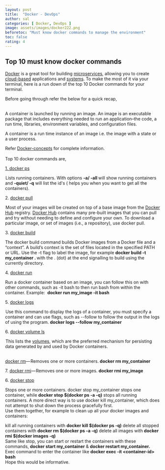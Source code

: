 ```yaml
---
layout: post
title:  "Docker - DevOps"
author: sal
categories: [ Docker, DevOps ]
image: assets/images/docker222.png
beforetoc: "Must know docker commands to manage the environment"
toc: false
rating: 4
---
```

<!-- wp:heading -->
<h2>  Top 10 must know docker commands </h2>
<!-- /wp:heading -->

<!-- wp:paragraph -->
<p><a href="https://www.docker.com/">Docker</a> is a great tool for building <a href="https://pivotal.io/microservices">microservices</a>, allowing you to create <a href="https://www.docker.com/what-docker">cloud-based</a> applications and <a href="https://www.docker.com/what-docker">systems</a>. To make the most of it via your terminal, here is a run down of the top 10 Docker commands for your terminal.<br></p>
<!-- /wp:paragraph -->

<!-- wp:paragraph -->
<p> Before going through refer the below for a quick recap, </p>
<!-- /wp:paragraph -->

<!-- wp:paragraph -->
<p><br>A container is launched by running an image.  An image is an executable      package that includes everything needed to run an application–the code, a  run time, libraries, environment variables, and configuration files.</p>
<!-- /wp:paragraph -->

<!-- wp:paragraph -->
<p>A container is a run time      instance of an image i.e. the image with a state or a user process.</p>
<!-- /wp:paragraph -->

<!-- wp:paragraph -->
<p> Refer <a href="https://docs.docker.com/get-started/#docker-concepts">Docker-concepts</a> for complete information.<br><br> Top 10 docker commands are,<br></p>
<!-- /wp:paragraph -->

<!-- wp:paragraph -->
<p><a href="https://docs.docker.com/engine/reference/commandline/ps/">1. docker ps</a></p>
<!-- /wp:paragraph -->

<!-- wp:paragraph -->
<p>  Lists running containers. With options <strong>-a/ -all </strong>will show running containers and <strong>-quiet/ -q</strong> will list the id's ( helps you when you want to get all the containers). </p>
<!-- /wp:paragraph -->

<!-- wp:paragraph -->
<p>2. <a href="https://docs.docker.com/engine/reference/commandline/pull/">docker pull</a></p>
<!-- /wp:paragraph -->

<!-- wp:paragraph -->
<p>  Most of your images will be created on top of a base image from the <a href="https://hub.docker.com/">Docker Hub</a> registry. <a href="https://hub.docker.com/">Docker Hub</a> contains many pre-built images that you can pull and try without needing to define and configure your own. To download a particular image, or set of images (i.e., a repository), use docker pull. </p>
<!-- /wp:paragraph -->

<!-- wp:paragraph -->
<p>3. <a href="https://docs.docker.com/engine/reference/commandline/build/">docker build</a></p>
<!-- /wp:paragraph -->

<!-- wp:paragraph -->
<p> The docker build command builds Docker images from a Docker file and a “context”. A build’s context is the set of files located in the specified PATH or URL. Use the -t flag to label the image, for example <strong>docker build -t my_container&nbsp;. </strong>with the&nbsp;. (dot) at the end signalling to build using the currently directory. </p>
<!-- /wp:paragraph -->

<!-- wp:paragraph -->
<p>4. <a href="https://docs.docker.com/engine/reference/run/">docker run </a></p>
<!-- /wp:paragraph -->

<!-- wp:paragraph -->
<p> Run a docker container based on an image, you can follow this on with other commands, such as -it bash to then run bash from within the container.  Example:&nbsp; <strong>docker run my_image -it bash</strong><br></p>
<!-- /wp:paragraph -->

<!-- wp:paragraph -->
<p>5. <a href="https://docs.docker.com/engine/reference/commandline/logs/">docker logs</a></p>
<!-- /wp:paragraph -->

<!-- wp:paragraph -->
<p>  Use this command to display the logs of a container, you must specify a container and can use flags, such as --follow to follow the output in the logs of using the program.  <strong>docker logs --follow my_container</strong><br></p>
<!-- /wp:paragraph -->

<!-- wp:paragraph -->
<p>6. <a href="https://docs.docker.com/engine/reference/commandline/volume_ls/">docker volume ls</a></p>
<!-- /wp:paragraph -->

<!-- wp:paragraph -->
<p>

 This
lists the <a href="https://docs.docker.com/storage/volumes/">volumes</a>, which
are the preferred mechanism for persisting data generated by and used by Docker
containers.

<br><a href="https://docs.docker.com/engine/reference/commandline/rm/">docker rm</a>— Removes one or more containers.<strong> docker rm my_container </strong></p>
<!-- /wp:paragraph -->

<!-- wp:paragraph -->
<p>7. <a href="https://docs.docker.com/engine/reference/commandline/rmi/">docker rmi</a>— Removes one or more images.      <strong>docker rmi my_image</strong></p>
<!-- /wp:paragraph -->

<!-- wp:paragraph -->
<p>6. <a href="https://docs.docker.com/engine/reference/commandline/stop/">docker stop</a></p>
<!-- /wp:paragraph -->

<!-- wp:paragraph -->
<p> Stops one or more containers. docker stop my_container stops one container, while <strong>docker stop $(docker ps -a -q)</strong> stops all running containers. A more direct way is to use docker kill my_container, which does not attempt to shut down the process gracefully first. <br>Use them together, for example to clean up all your docker images and containers:</p>
<!-- /wp:paragraph -->

<!-- wp:paragraph -->
<p>kill all running containers with <strong>docker kill $(docker ps -q)</strong> delete all stopped containers with <strong>docker rm $(docker ps -a -q)</strong> delete all images with <strong>docker rmi $(docker images -q)</strong><br> Same like stop, you can start or restart the containers with these commands, <strong>docker start my_container</strong> &amp; <strong>docker restart my_container. </strong>Exec command to enter the container like <strong>docker exec -it &lt;container-id&gt; bash</strong><br> Hope this would be informative. </p>
<!-- /wp:paragraph -->
